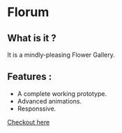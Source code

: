 # Florum
## What is it ?
It is a mindly-pleasing Flower Gallery.

## Features :
* A complete working prototype.
* Advanced animations.
* Responssive.
  
[Checkout here](https://aniumbott.github.io/Florum-A_Flower_Gallery/)
